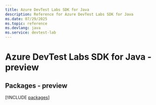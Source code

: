 ```yaml
---
title: Azure DevTest Labs SDK for Java
description: Reference for Azure DevTest Labs SDK for Java
ms.date: 07/29/2025
ms.topic: reference
ms.devlang: java
ms.service: devtest-lab
---
```

# Azure DevTest Labs SDK for Java - preview
## Packages - preview
[!INCLUDE [packages](devtest-labs-index.md)]
